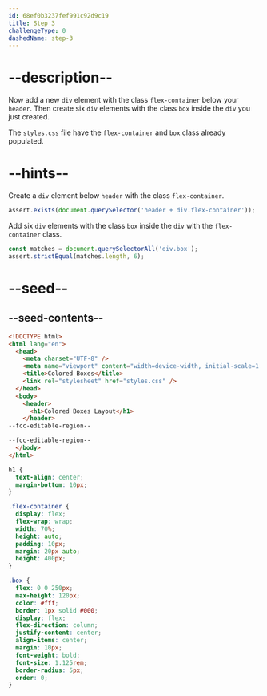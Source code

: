 ```yaml
---
id: 68ef0b3237fef991c92d9c19
title: Step 3
challengeType: 0
dashedName: step-3
---
```


# --description--

Now add a new `div` element with the class `flex-container` below your `header`. Then create six `div` elements with the class `box` inside the `div` you just created.

The `styles.css` file have the `flex-container` and `box` class already populated.

# --hints--

Create a `div` element below `header` with the class `flex-container`.

```js
assert.exists(document.querySelector('header + div.flex-container'));
```

Add six `div` elements with the class `box` inside the `div` with the `flex-container` class.

```js
const matches = document.querySelectorAll('div.box');
assert.strictEqual(matches.length, 6);
```

# --seed--

## --seed-contents--

```html
<!DOCTYPE html>
<html lang="en">
  <head>
    <meta charset="UTF-8" />
    <meta name="viewport" content="width=device-width, initial-scale=1.0" />
    <title>Colored Boxes</title>
    <link rel="stylesheet" href="styles.css" />
  </head>
  <body>
    <header>
      <h1>Colored Boxes Layout</h1>
    </header>
--fcc-editable-region--  

--fcc-editable-region--
  </body>
</html>
```

```css
h1 {
  text-align: center;
  margin-bottom: 10px;
}

.flex-container {
  display: flex;
  flex-wrap: wrap;
  width: 70%;
  height: auto;
  padding: 10px;
  margin: 20px auto;
  height: 400px;
}

.box {
  flex: 0 0 250px;
  max-height: 120px;
  color: #fff;
  border: 1px solid #000;
  display: flex;
  flex-direction: column;
  justify-content: center;
  align-items: center;
  margin: 10px;
  font-weight: bold;
  font-size: 1.125rem;
  border-radius: 5px;
  order: 0; 
}
```
